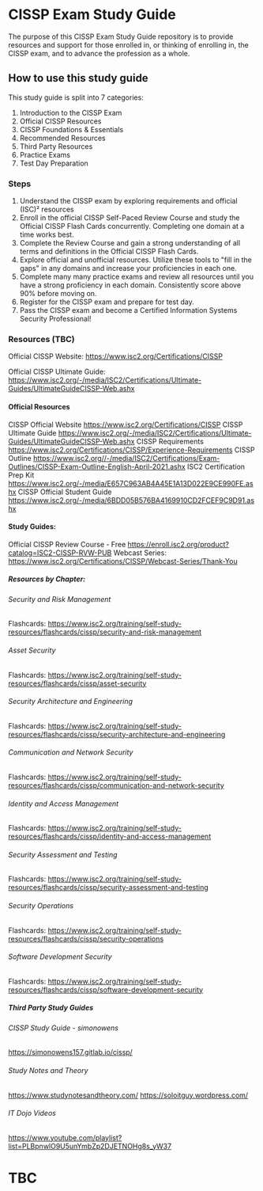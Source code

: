 # CISSP Exam Study Guide
The purpose of this CISSP Exam Study Guide repository is to provide resources and support for those enrolled in, or thinking of enrolling in, the CISSP exam, and to advance the profession as a whole.

## How to use this study guide
This study guide is split into 7 categories: 
1. Introduction to the CISSP Exam
2. Official CISSP Resources
3. CISSP Foundations & Essentials
4. Recommended Resources
5. Third Party Resources
6. Practice Exams
7. Test Day Preparation

### Steps
1. Understand the CISSP exam by exploring requirements and official (ISC)² resources
2. Enroll in the official CISSP Self-Paced Review Course and study the Official CISSP Flash Cards concurrently. Completing one domain at a time works best.
3. Complete the Review Course and gain a strong understanding of all terms and definitions in the Official CISSP Flash Cards.
4. Explore official and unofficial resources. Utilize these tools to "fill in the gaps" in any domains and increase your proficiencies in each one.
5. Complete many many practice exams and review all resources until you have a strong proficiency in each domain. Consistently score above 90% before moving on.
6. Register for the CISSP exam and prepare for test day.
7. Pass the CISSP exam and become a Certified Information Systems Security Professional!

### Resources (TBC)
Official CISSP Website: https://www.isc2.org/Certifications/CISSP

Official CISSP Ultimate Guide: https://www.isc2.org/-/media/ISC2/Certifications/Ultimate-Guides/UltimateGuideCISSP-Web.ashx

#### Official Resources
CISSP Official Website
https://www.isc2.org/Certifications/CISSP
CISSP Ultimate Guide
https://www.isc2.org/-/media/ISC2/Certifications/Ultimate-Guides/UltimateGuideCISSP-Web.ashx
CISSP Requirements
https://www.isc2.org/Certifications/CISSP/Experience-Requirements
CISSP Outline
https://www.isc2.org//-/media/ISC2/Certifications/Exam-Outlines/CISSP-Exam-Outline-English-April-2021.ashx
ISC2 Certification Prep Kit
https://www.isc2.org/-/media/E657C963AB4A45E1A13D022E9CE990FE.ashx
CISSP Official Student Guide
https://www.isc2.org/-/media/6BDD05B576BA4169910CD2FCEF9C9D91.ashx
#### Study Guides:
Official CISSP Review Course - Free
https://enroll.isc2.org/product?catalog=ISC2-CISSP-RVW-PUB
Webcast Series:
https://www.isc2.org/Certifications/CISSP/Webcast-Series/Thank-You
##### Resources by Chapter:
###### Security and Risk Management
Flashcards:
https://www.isc2.org/training/self-study-resources/flashcards/cissp/security-and-risk-management
###### Asset Security
Flashcards:
https://www.isc2.org/training/self-study-resources/flashcards/cissp/asset-security
###### Security Architecture and Engineering
Flashcards:
https://www.isc2.org/training/self-study-resources/flashcards/cissp/security-architecture-and-engineering
###### Communication and Network Security 
Flashcards:
https://www.isc2.org/training/self-study-resources/flashcards/cissp/communication-and-network-security
###### Identity and Access Management
Flashcards:
https://www.isc2.org/training/self-study-resources/flashcards/cissp/identity-and-access-management
###### Security Assessment and Testing
Flashcards:
https://www.isc2.org/training/self-study-resources/flashcards/cissp/security-assessment-and-testing
###### Security Operations
Flashcards:
https://www.isc2.org/training/self-study-resources/flashcards/cissp/security-operations
###### Software Development Security
Flashcards:
https://www.isc2.org/training/self-study-resources/flashcards/cissp/software-development-security
##### Third Party Study Guides
###### CISSP Study Guide - simonowens
https://simonowens157.gitlab.io/cissp/
###### Study Notes and Theory
https://www.studynotesandtheory.com/
https://soloitguy.wordpress.com/
###### IT Dojo Videos
https://www.youtube.com/playlist?list=PLBpnwlO9U5unYmbZp2DJETNOHg8s_yW37

# TBC
